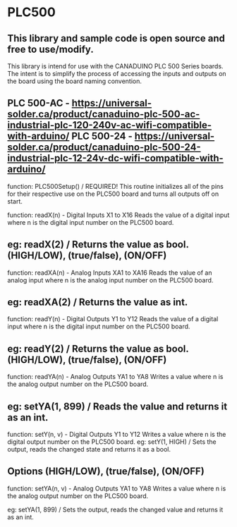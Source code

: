 # PLC500
This library and sample code is open source and free to use/modify.
--------------------------------------------------------------------------------
This library is intend for use with the CANADUINO PLC 500 Series boards.
The intent is to simplify the process of accessing the inputs and outputs on the
board using the board naming convention.

PLC 500-AC - https://universal-solder.ca/product/canaduino-plc-500-ac-industrial-plc-120-240v-ac-wifi-compatible-with-arduino/
PLC 500-24 - https://universal-solder.ca/product/canaduino-plc-500-24-industrial-plc-12-24v-dc-wifi-compatible-with-arduino/
--------------------------------------------------------------------------------
function: PLC500Setup() / REQUIRED!
	This routine initializes all of the pins for their respective use on the
 	PLC500 board and turns all outputs off on start.

function: readX(n) - Digital Inputs X1 to X16
	Reads the value of a digital input where n is the digital input number on
 	the PLC500 board.

eg: readX(2) / Returns the value as bool. (HIGH/LOW), (true/false), (ON/OFF)
--------------------------------------------------------------------------------
function: readXA(n) - Analog Inputs XA1 to XA16
	Reads the value of an analog input where n is the analog input number on
 	the PLC500 board.

eg: readXA(2) / Returns the value as int.
--------------------------------------------------------------------------------
function: readY(n) - Digital Outputs Y1 to Y12
	Reads the value of a digital input where n is the digital input number on
 	the PLC500 board.

eg: readY(2) / Returns the value as bool. (HIGH/LOW), (true/false), (ON/OFF)
--------------------------------------------------------------------------------
function: readYA(n) - Analog Outputs YA1 to YA8
	Writes a value where n is the analog output number on the PLC500 board.

eg: setYA(1, 899) / Reads the value and returns it as an int.
--------------------------------------------------------------------------------
function: setY(n, v) - Digital Outputs Y1 to Y12
	Writes a value where n is the digital output number on the PLC500 board.
eg: setY(1, HIGH) / Sets the output, reads the changed state and returns it as a bool.

Options (HIGH/LOW), (true/false), (ON/OFF)
--------------------------------------------------------------------------------
function: setYA(n, v) - Analog Outputs YA1 to YA8
	Writes a value where n is the analog output number on the PLC500 board.

eg: setYA(1, 899) / Sets the output, reads the changed value and returns it as an int.
